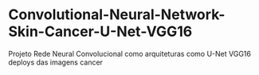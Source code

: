# Convolutional-Neural-Network-Skin-Cancer-U-Net-VGG16
Projeto Rede Neural Convolucional como arquiteturas como U-Net VGG16 deploys das imagens cancer 
